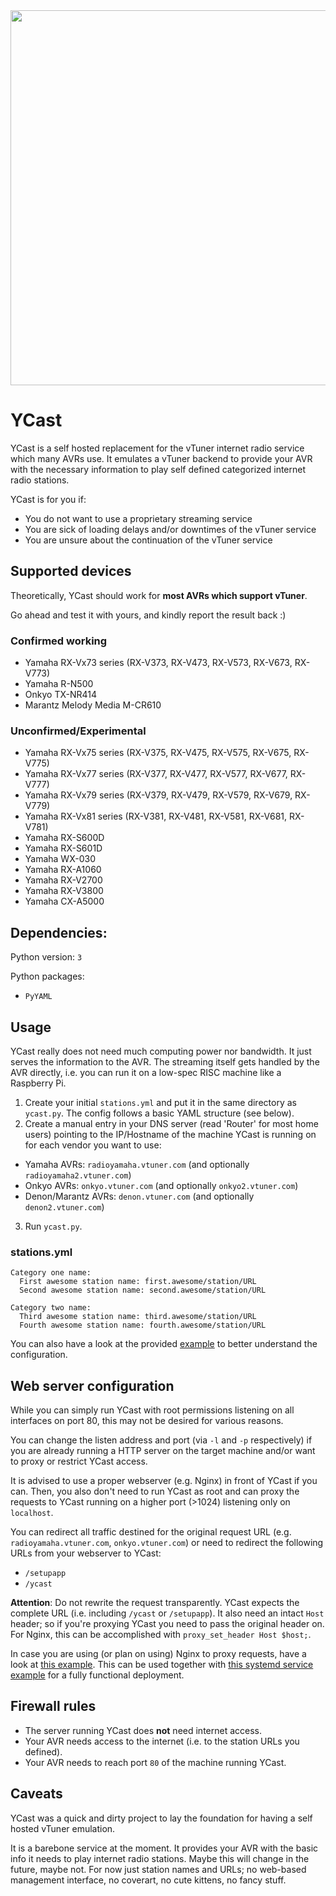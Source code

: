 <img src="https://image.ibb.co/iBY6hq/yamaha.png" width="600">

# YCast

YCast is a self hosted replacement for the vTuner internet radio service which many AVRs use.
It emulates a vTuner backend to provide your AVR with the necessary information to play self defined categorized internet radio stations.

YCast is for you if:
 * You do not want to use a proprietary streaming service
 * You are sick of loading delays and/or downtimes of the vTuner service
 * You are unsure about the continuation of the vTuner service

## Supported devices

Theoretically, YCast should work for **most AVRs which support vTuner**.

Go ahead and test it with yours, and kindly report the result back :)

### Confirmed working

 * Yamaha RX-Vx73 series (RX-V373, RX-V473, RX-V573, RX-V673, RX-V773)
 * Yamaha R-N500
 * Onkyo TX-NR414
 * Marantz Melody Media M-CR610

### Unconfirmed/Experimental

 * Yamaha RX-Vx75 series (RX-V375, RX-V475, RX-V575, RX-V675, RX-V775)
 * Yamaha RX-Vx77 series (RX-V377, RX-V477, RX-V577, RX-V677, RX-V777)
 * Yamaha RX-Vx79 series (RX-V379, RX-V479, RX-V579, RX-V679, RX-V779)
 * Yamaha RX-Vx81 series (RX-V381, RX-V481, RX-V581, RX-V681, RX-V781)
 * Yamaha RX-S600D
 * Yamaha RX-S601D
 * Yamaha WX-030
 * Yamaha RX-A1060
 * Yamaha RX-V2700
 * Yamaha RX-V3800
 * Yamaha CX-A5000

## Dependencies:
Python version: `3`

Python packages:
 * `PyYAML`
 
## Usage

YCast really does not need much computing power nor bandwidth. It just serves the information to the AVR. The streaming
itself gets handled by the AVR directly, i.e. you can run it on a low-spec RISC machine like a Raspberry Pi.

1) Create your initial `stations.yml` and put it in the same directory as `ycast.py`. The config follows a basic YAML structure (see below).
2) Create a manual entry in your DNS server (read 'Router' for most home users) pointing to the IP/Hostname of the machine YCast is running on for each vendor you want to use:

  * Yamaha AVRs: `radioyamaha.vtuner.com` (and optionally `radioyamaha2.vtuner.com`)
  * Onkyo AVRs: `onkyo.vtuner.com` (and optionally `onkyo2.vtuner.com`)
  * Denon/Marantz AVRs: `denon.vtuner.com` (and optionally `denon2.vtuner.com`)

3) Run `ycast.py`.

### stations.yml
```
Category one name:
  First awesome station name: first.awesome/station/URL
  Second awesome station name: second.awesome/station/URL

Category two name:
  Third awesome station name: third.awesome/station/URL
  Fourth awesome station name: fourth.awesome/station/URL
```   

You can also have a look at the provided [example](examples/stations.yml.example) to better understand the configuration.


## Web server configuration

While you can simply run YCast with root permissions listening on all interfaces on port 80, this may not be desired for various reasons.

You can change the listen address and port (via `-l` and `-p` respectively) if you are already running a HTTP server on the target machine
and/or want to proxy or restrict YCast access.

It is advised to use a proper webserver (e.g. Nginx) in front of YCast if you can.
Then, you also don't need to run YCast as root and can proxy the requests to YCast running on a higher port (>1024) listening only on `localhost`.

You can redirect all traffic destined for the original request URL (e.g. `radioyamaha.vtuner.com`, `onkyo.vtuner.com`) or need to redirect the following URLs from your webserver to YCast:
 * `/setupapp`
 * `/ycast`

__Attention__: Do not rewrite the request transparently. YCast expects the complete URL (i.e. including `/ycast` or `/setupapp`). It also need an intact `Host` header; so if you're proxying YCast you need to pass the original header on. For Nginx, this can be accomplished with `proxy_set_header Host $host;`.

In case you are using (or plan on using) Nginx to proxy requests, have a look at [this example](examples/nginx-ycast.conf.example).
This can be used together with [this systemd service example](examples/ycast.service.example) for a fully functional deployment.

## Firewall rules

 * The server running YCast does __not__ need internet access.
 * Your AVR needs access to the internet (i.e. to the station URLs you defined).
 * Your AVR needs to reach port `80` of the machine running YCast.

## Caveats

YCast was a quick and dirty project to lay the foundation for having a self hosted vTuner emulation.

It is a barebone service at the moment. It provides your AVR with the basic info it needs to play internet radio stations. 
Maybe this will change in the future, maybe not.
For now just station names and URLs; no web-based management interface, no coverart, no cute kittens, no fancy stuff.
